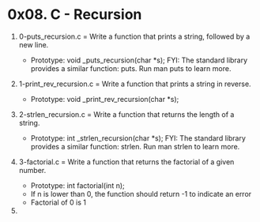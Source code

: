 # 0x08. C - Recursion

1. 0-puts_recursion.c = Write a function that prints a string, followed by a new line.

	* Prototype: void _puts_recursion(char *s);
FYI: The standard library provides a similar function: puts. Run man puts to learn more.
2. 1-print_rev_recursion.c = Write a function that prints a string in reverse.

	* Prototype: void _print_rev_recursion(char *s); 
3. 2-strlen_recursion.c = Write a function that returns the length of a string.

	* Prototype: int _strlen_recursion(char *s);
FYI: The standard library provides a similar function: strlen. Run man strlen to learn more. 
4. 3-factorial.c = Write a function that returns the factorial of a given number.

	* Prototype: int factorial(int n);
	* If n is lower than 0, the function should return -1 to indicate an error
	* Factorial of 0 is 1 
5. 
